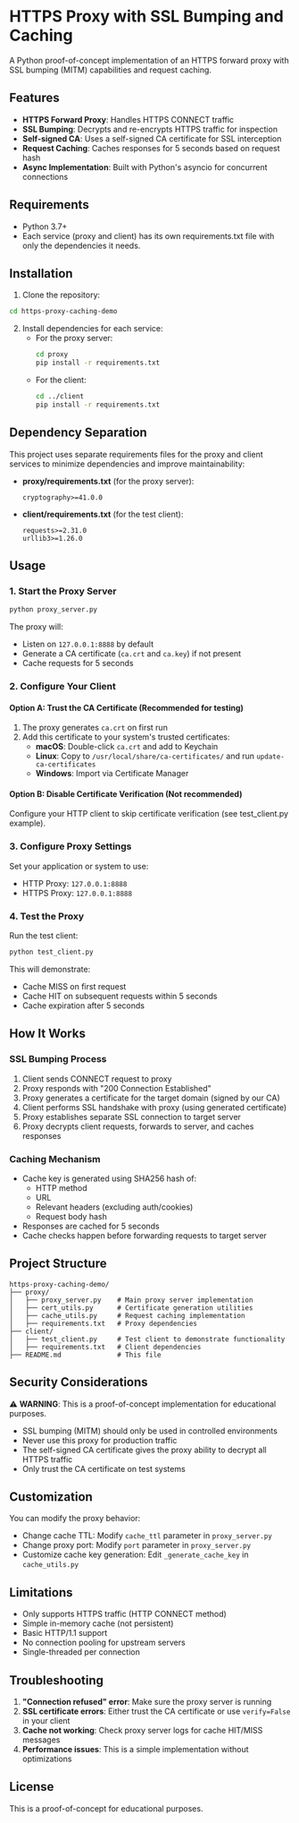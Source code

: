 # HTTPS Proxy with SSL Bumping and Caching

A Python proof-of-concept implementation of an HTTPS forward proxy with SSL bumping (MITM) capabilities and request caching.

## Features

- **HTTPS Forward Proxy**: Handles HTTPS CONNECT traffic
- **SSL Bumping**: Decrypts and re-encrypts HTTPS traffic for inspection
- **Self-signed CA**: Uses a self-signed CA certificate for SSL interception
- **Request Caching**: Caches responses for 5 seconds based on request hash
- **Async Implementation**: Built with Python's asyncio for concurrent connections

## Requirements

- Python 3.7+
- Each service (proxy and client) has its own requirements.txt file with only the dependencies it needs.

## Installation

1. Clone the repository:
```bash
cd https-proxy-caching-demo
```

2. Install dependencies for each service:
   - For the proxy server:
     ```bash
     cd proxy
     pip install -r requirements.txt
     ```
   - For the client:
     ```bash
     cd ../client
     pip install -r requirements.txt
     ```

## Dependency Separation

This project uses separate requirements files for the proxy and client services to minimize dependencies and improve maintainability:

- **proxy/requirements.txt** (for the proxy server):
  ```
  cryptography>=41.0.0
  ```
- **client/requirements.txt** (for the test client):
  ```
  requests>=2.31.0
  urllib3>=1.26.0
  ```

## Usage

### 1. Start the Proxy Server

```bash
python proxy_server.py
```

The proxy will:
- Listen on `127.0.0.1:8888` by default
- Generate a CA certificate (`ca.crt` and `ca.key`) if not present
- Cache requests for 5 seconds

### 2. Configure Your Client

#### Option A: Trust the CA Certificate (Recommended for testing)

1. The proxy generates `ca.crt` on first run
2. Add this certificate to your system's trusted certificates:
   - **macOS**: Double-click `ca.crt` and add to Keychain
   - **Linux**: Copy to `/usr/local/share/ca-certificates/` and run `update-ca-certificates`
   - **Windows**: Import via Certificate Manager

#### Option B: Disable Certificate Verification (Not recommended)

Configure your HTTP client to skip certificate verification (see test_client.py example).

### 3. Configure Proxy Settings

Set your application or system to use:
- HTTP Proxy: `127.0.0.1:8888`
- HTTPS Proxy: `127.0.0.1:8888`

### 4. Test the Proxy

Run the test client:
```bash
python test_client.py
```

This will demonstrate:
- Cache MISS on first request
- Cache HIT on subsequent requests within 5 seconds
- Cache expiration after 5 seconds

## How It Works

### SSL Bumping Process

1. Client sends CONNECT request to proxy
2. Proxy responds with "200 Connection Established"
3. Proxy generates a certificate for the target domain (signed by our CA)
4. Client performs SSL handshake with proxy (using generated certificate)
5. Proxy establishes separate SSL connection to target server
6. Proxy decrypts client requests, forwards to server, and caches responses

### Caching Mechanism

- Cache key is generated using SHA256 hash of:
  - HTTP method
  - URL
  - Relevant headers (excluding auth/cookies)
  - Request body hash
- Responses are cached for 5 seconds
- Cache checks happen before forwarding requests to target server

## Project Structure

```
https-proxy-caching-demo/
├── proxy/
│   ├── proxy_server.py    # Main proxy server implementation
│   ├── cert_utils.py      # Certificate generation utilities
│   ├── cache_utils.py     # Request caching implementation
│   ├── requirements.txt   # Proxy dependencies
├── client/
│   ├── test_client.py     # Test client to demonstrate functionality
│   ├── requirements.txt   # Client dependencies
├── README.md              # This file
```

## Security Considerations

⚠️ **WARNING**: This is a proof-of-concept implementation for educational purposes.

- SSL bumping (MITM) should only be used in controlled environments
- Never use this proxy for production traffic
- The self-signed CA certificate gives the proxy ability to decrypt all HTTPS traffic
- Only trust the CA certificate on test systems

## Customization

You can modify the proxy behavior:

- Change cache TTL: Modify `cache_ttl` parameter in `proxy_server.py`
- Change proxy port: Modify `port` parameter in `proxy_server.py`
- Customize cache key generation: Edit `_generate_cache_key` in `cache_utils.py`

## Limitations

- Only supports HTTPS traffic (HTTP CONNECT method)
- Simple in-memory cache (not persistent)
- Basic HTTP/1.1 support
- No connection pooling for upstream servers
- Single-threaded per connection

## Troubleshooting

1. **"Connection refused" error**: Make sure the proxy server is running
2. **SSL certificate errors**: Either trust the CA certificate or use `verify=False` in your client
3. **Cache not working**: Check proxy server logs for cache HIT/MISS messages
4. **Performance issues**: This is a simple implementation without optimizations

## License

This is a proof-of-concept for educational purposes. 
